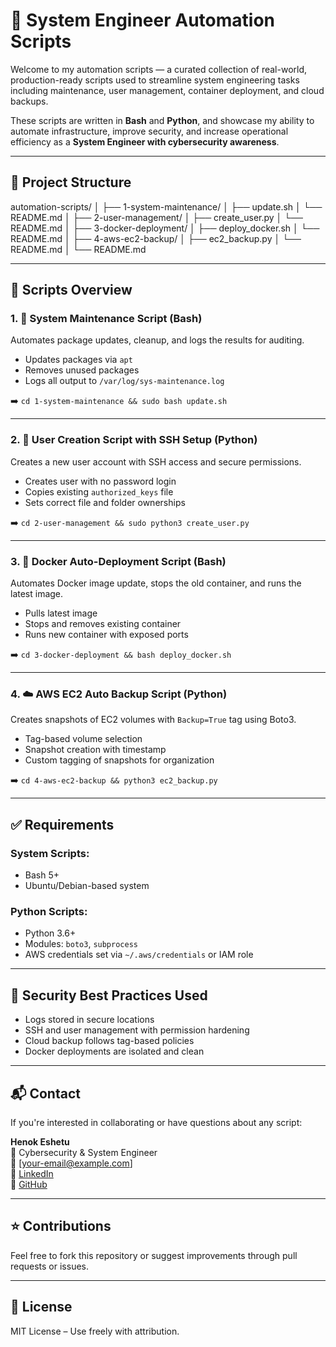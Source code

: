 # 🔧 System Engineer Automation Scripts

Welcome to my automation scripts — a curated collection of real-world, production-ready scripts used to streamline system engineering tasks including maintenance, user management, container deployment, and cloud backups.

These scripts are written in **Bash** and **Python**, and showcase my ability to automate infrastructure, improve security, and increase operational efficiency as a **System Engineer with cybersecurity awareness**.

---

## 📁 Project Structure

automation-scripts/
│
├── 1-system-maintenance/
│ ├── update.sh
│ └── README.md
│
├── 2-user-management/
│ ├── create_user.py
│ └── README.md
│
├── 3-docker-deployment/
│ ├── deploy_docker.sh
│ └── README.md
│
├── 4-aws-ec2-backup/
│ ├── ec2_backup.py
│ └── README.md
│
└── README.md


---

## 🔐 Scripts Overview

### 1. 🧹 **System Maintenance Script** (Bash)
Automates package updates, cleanup, and logs the results for auditing.
- Updates packages via `apt`
- Removes unused packages
- Logs all output to `/var/log/sys-maintenance.log`

➡️ `cd 1-system-maintenance && sudo bash update.sh`

---

### 2. 👤 **User Creation Script with SSH Setup** (Python)
Creates a new user account with SSH access and secure permissions.
- Creates user with no password login
- Copies existing `authorized_keys` file
- Sets correct file and folder ownerships

➡️ `cd 2-user-management && sudo python3 create_user.py`

---

### 3. 🐳 **Docker Auto-Deployment Script** (Bash)
Automates Docker image update, stops the old container, and runs the latest image.
- Pulls latest image
- Stops and removes existing container
- Runs new container with exposed ports

➡️ `cd 3-docker-deployment && bash deploy_docker.sh`

---

### 4. ☁️ **AWS EC2 Auto Backup Script** (Python)
Creates snapshots of EC2 volumes with `Backup=True` tag using Boto3.
- Tag-based volume selection
- Snapshot creation with timestamp
- Custom tagging of snapshots for organization

➡️ `cd 4-aws-ec2-backup && python3 ec2_backup.py`

---

## ✅ Requirements

### System Scripts:
- Bash 5+
- Ubuntu/Debian-based system

### Python Scripts:
- Python 3.6+
- Modules: `boto3`, `subprocess`
- AWS credentials set via `~/.aws/credentials` or IAM role

---

## 📌 Security Best Practices Used
- Logs stored in secure locations
- SSH and user management with permission hardening
- Cloud backup follows tag-based policies
- Docker deployments are isolated and clean

---

## 📬 Contact

If you're interested in collaborating or have questions about any script:

**Henok Eshetu**  
💼 Cybersecurity & System Engineer  
📧 [your-email@example.com]  
🔗 [LinkedIn](https://linkedin.com/in/your-profile)  
🐙 [GitHub](https://github.com/HenokEshetu/Portfolio)

---

## ⭐ Contributions

Feel free to fork this repository or suggest improvements through pull requests or issues.

---

## 📄 License

MIT License – Use freely with attribution.

